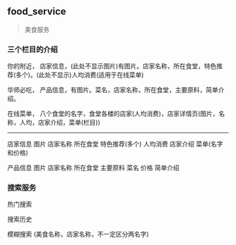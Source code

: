 ## food_service

> 美食服务

### 三个栏目的介绍

你的附近， 店家信息，(此处不显示图片)有图片。店家名称，所在食堂，特色推荐(多个)。(此处不显示)人均消费(适用于在线菜单)

华师必吃， 产品信息，有图片。菜名，店家名称，所在食堂，主要原料，简单介绍。

在线菜单， 八个食堂的名字，食堂各楼的店家(人均消费)，店家详情页(图片，名称，人均，店家介绍，菜单(栏目))

----------
店家信息 图片 店家名称 所在食堂 特色推荐(多个) 人均消费 店家介绍 菜单(名字和价格)

产品信息 图片 店家名称 所在食堂 主要原料  菜名 价格 简单介绍

### 搜索服务

热门搜索

搜索历史

模糊搜索 (美食名称，店家名称，不一定区分两名字)